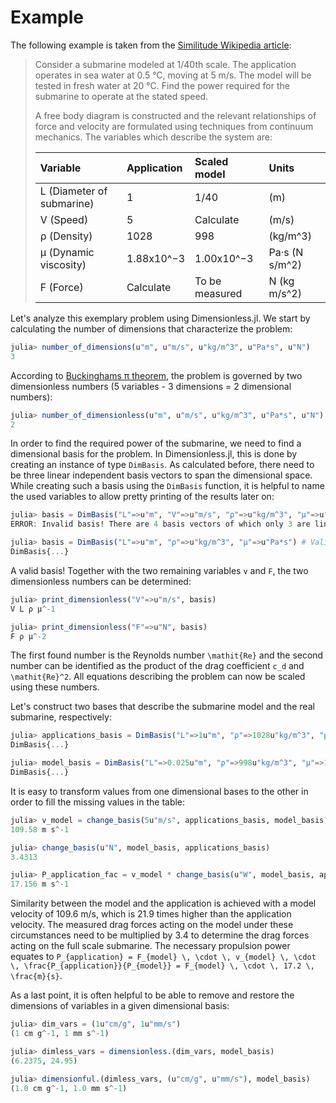 # Example
The following example is taken from the [Similitude Wikipedia article](https://en.wikipedia.org/wiki/Similitude_(model)):

>Consider a submarine modeled at 1/40th scale. The application operates in sea water at 0.5 °C, moving at 5 m/s. The model will be tested in fresh water at 20 °C. Find the power required for the submarine to operate at the stated speed.
>
>A free body diagram is constructed and the relevant relationships of force and velocity are formulated using techniques from continuum mechanics. The variables which describe the system are:
>
> Variable                   | Application   | Scaled model      |Units
>:---------------------------|:--------------|:------------------|:--------------
> L (Diameter of submarine)  | 1             | 1/40              | (m)
> V (Speed)                  | 5             | Calculate         | (m/s)
> ρ (Density)                | 1028          | 998               | (kg/m^3)
> μ (Dynamic viscosity)      | 1.88x10^−3    | 1.00x10^−3        | Pa·s (N s/m^2)
> F (Force)                  | Calculate     | To be measured    |	N (kg m/s^2)

Let's analyze this exemplary problem using Dimensionless.jl. We start by calculating the number of dimensions that characterize the problem:

```julia
julia> number_of_dimensions(u"m", u"m/s", u"kg/m^3", u"Pa*s", u"N")
3
```

According to [Buckinghams π theorem](https://en.wikipedia.org/wiki/Buckingham_%CF%80_theorem), the problem is governed by two dimensionless numbers (5 variables - 3 dimensions = 2 dimensional numbers):
```julia
julia> number_of_dimensionless(u"m", u"m/s", u"kg/m^3", u"Pa*s", u"N")
2
```

In order to find the required power of the submarine, we need to find a dimensional basis for the problem. In Dimensionless.jl, this is done by creating an instance of type `DimBasis`. As calculated before, there need to be three linear independent basis vectors to span the dimensional space. While creating such a basis using the `DimBasis` function, it is helpful to name the used variables to allow pretty printing of the results later on:
```julia
julia> basis = DimBasis("L"=>u"m", "V"=>u"m/s", "ρ"=>u"kg/m^3", "μ"=>u"Pa*s") # Invalid basis
ERROR: Invalid basis! There are 4 basis vectors of which only 3 are linear independent.

julia> basis = DimBasis("L"=>u"m", "ρ"=>u"kg/m^3", "μ"=>u"Pa*s") # Valid basis
DimBasis{...}
```

A valid basis! Together with the two remaining variables ``v`` and ``F``, the two dimensionless numbers can be determined:
```julia
julia> print_dimensionless("V"=>u"m/s", basis)
V L ρ μ^-1

julia> print_dimensionless("F"=>u"N", basis)
F ρ μ^-2
```
The first found number is the Reynolds number ``\mathit{Re}`` and the second number can be identified as the product of the drag coefficient ``c_d`` and ``\mathit{Re}^2``. All equations describing the problem can now be scaled using these numbers.

Let's construct two bases that describe the submarine model and the real submarine, respectively:
```julia
julia> applications_basis = DimBasis("L"=>1u"m", "ρ"=>1028u"kg/m^3", "μ"=>1.88e-3u"Pa*s")
DimBasis{...}

julia> model_basis = DimBasis("L"=>0.025u"m", "ρ"=>998u"kg/m^3", "μ"=>1e-3u"Pa*s")
DimBasis{...}
```

It is easy to transform values from one dimensional bases to the other in order to fill the missing values in the table:
```julia
julia> v_model = change_basis(5u"m/s", applications_basis, model_basis)
109.58 m s^-1

julia> change_basis(u"N", model_basis, applications_basis)
3.4313

julia> P_application_fac = v_model * change_basis(u"W", model_basis, applications_basis)
17.156 m s^-1
```

Similarity between the model and the application is achieved with a model velocity of 109.6 m/s, which is
21.9 times higher than the application velocity. The measured drag forces acting on the model under these circumstances need to be multiplied by 3.4 to determine the drag forces acting on the full scale submarine. The necessary propulsion power equates to ``P_{application} = F_{model} \, \cdot \, v_{model} \, \cdot \, \frac{P_{application}}{P_{model}} = F_{model} \, \cdot \, 17.2 \, \frac{m}{s}``.

As a last point, it is often helpful to be able to remove and restore the dimensions of variables in a given dimensional basis:
```julia
julia> dim_vars = (1u"cm/g", 1u"mm/s")
(1 cm g^-1, 1 mm s^-1)

julia> dimless_vars = dimensionless.(dim_vars, model_basis)
(6.2375, 24.95)

julia> dimensionful.(dimless_vars, (u"cm/g", u"mm/s"), model_basis)
(1.0 cm g^-1, 1.0 mm s^-1)
```
